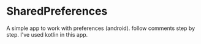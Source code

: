 # SharedPreferences
A simple app to work with preferences (android). follow comments step by step. I've used kotlin in this app.

